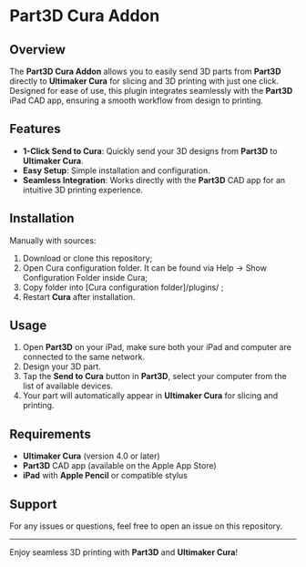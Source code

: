 # Part3D Cura Addon

## Overview

The **Part3D Cura Addon** allows you to easily send 3D parts from **Part3D** directly to **Ultimaker Cura** for slicing and 3D printing with just one click. Designed for ease of use, this plugin integrates seamlessly with the **Part3D** iPad CAD app, ensuring a smooth workflow from design to printing.

## Features

- **1-Click Send to Cura**: Quickly send your 3D designs from **Part3D** to **Ultimaker Cura**.
- **Easy Setup**: Simple installation and configuration.
- **Seamless Integration**: Works directly with the **Part3D** CAD app for an intuitive 3D printing experience.

## Installation

Manually with sources:

1. Download or clone this repository;
2. Open Cura configuration folder. It can be found via Help -> Show Configuration Folder inside Cura;
3. Copy folder into [Cura configuration folder]/plugins/ ;
4. Restart **Cura** after installation.

## Usage

1. Open **Part3D** on your iPad, make sure both your iPad and computer are connected to the same network.
2. Design your 3D part.
3. Tap the **Send to Cura** button in **Part3D**, select your computer from the list of available devices.
4. Your part will automatically appear in **Ultimaker Cura** for slicing and printing.

## Requirements

- **Ultimaker Cura** (version 4.0 or later)
- **Part3D** CAD app (available on the Apple App Store)
- **iPad** with **Apple Pencil** or compatible stylus

## Support

For any issues or questions, feel free to open an issue on this repository.

---

Enjoy seamless 3D printing with **Part3D** and **Ultimaker Cura**!
